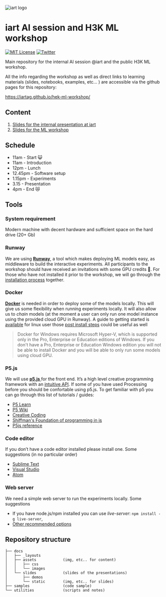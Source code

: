 ![iart logo](https://raw.githubusercontent.com/iartag/hek-ml-workshop/master/docs/assets/images/iart-logo.png "iart logo")


# iart AI session and H3K ML workshop 

[![MIT License](https://img.shields.io/badge/license-MIT-blue.svg)](http://opensource.org/licenses/MIT)
[![Twitter](https://img.shields.io/twitter/url/http/shields.io.svg?style=social)](https://twitter.com/iartag)

Main repository for the internal AI session @iart and the public H3K ML workshop.

All the info regarding the workshop as well as direct links to learning materials (slides, notebooks, examples, etc... ) are accessible via the github pages for this repository:

https://iartag.github.io/hek-ml-workshop/


## Content

1. [Slides for the internal presentation at iart](./slides/presentation01.html)
2. [Slides for the ML workshop](./slides/presentation02.html)


## Schedule

* 11am - Start :smiley_cat:
* 11am - Introduction 
* 12pm - Lunch
* 12.45pm - Software setup
* 1.15pm - Experiments
* 3.15 - Presentation
* 4pm - End :crying_cat_face:


## Tools

### System requirement
Modern machine with decent hardware and sufficient space on the hard drive (20+ Gb)

### Runway
We are using [__Runway__](https://runwayapp.ai), a tool which makes deploying ML models easy, as middleware to build the interactive experiments. All participants to the workshop should have received an invitations with some GPU credits :tada:. For those who have not installed it prior to the workshop, we will go through the [installation process](https://docs.runwayml.com/#/getting-started/installation) together.


### Docker
[__Docker__](https://www.docker.com/) is needed in order to deploy some of the models locally. This will give us some flexibility when running experiments locally. It will also allow us to _chain_ models (at the moment a user can only run one model instance using the provided cloud GPU in Runway). A guide to getting started is [available](https://docs.runwayml.com/#/getting-started/installation?id=download-docker) for linux user those [post install steps](https://docs.docker.com/install/linux/linux-postinstall/) could be useful as well

> Docker for Windows requires Microsoft Hyper-V, which is supported only in the Pro, Enterprise or Education editions of Windows. If you don't have a Pro, Enterprise or Education Windows edition you will not be able to install Docker and you will be able to only run some models using cloud GPU.


### P5.js
We will use [__p5.js__ ](https://p5js.org/) for the front end. It’s a high level creative programming framework with an [intuitive API](https://p5js.org/reference/). If some of you have used Processing before you should be confortable using p5.js. To get familiar with p5 you can go through this list of tutorials / guides:

- [P5 Learn](https://p5js.org/learn/)
- [P5 Wiki](https://github.com/processing/p5.js/wiki/)
- [Creative Coding](https://creative-coding.decontextualize.com/)
- [Shiffman's Foundation of programming in js](https://www.youtube.com/playlist?list=PLRqwX-V7Uu6Zy51Q-x9tMWIv9cueOFTFA)
- [P5js reference](https://p5js.org/reference/)


### Code editor
If you don’t have a code editor installed please install one. Some suggestions (in no particular order)
- [Sublime Text](https://www.sublimetext.com)
- [Visual Studio](https://code.visualstudio.com)
- [Atom](https://atom.io) 


### Web server
We need a simple web server to run the experiments locally. Some suggestions 
- If you have node.js/npm installed you can use _live-server_: `npm install -g live-server`, 
- [Other recommended options](https://github.com/processing/p5.js/wiki/Local-server)


## Repository structure

```
├── docs
│   ├── _layouts
│   ├── assets            (img, etc.. for content)
│   │   ├── css
│   │   └── images
│   └── slides            (slides of the presentations)
│       ├── demos
│       └── static        (img, etc.. for slides)
├── samples               (code sample) 
└── utilities             (scripts and notes)

```